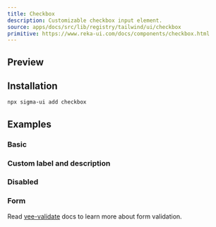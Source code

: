```yaml
---
title: Checkbox
description: Customizable checkbox input element.
source: apps/docs/src/lib/registry/tailwind/ui/checkbox
primitive: https://www.reka-ui.com/docs/components/checkbox.html
---
```


## Preview

<ComponentPreview name="Checkbox" />

## Installation

```bash
npx sigma-ui add checkbox
```

## Examples

### Basic

<ComponentPreview name="CheckboxBasic" />

### Custom label and description

<ComponentPreview name="CheckboxWithDescription" />

### Disabled

<ComponentPreview name="CheckboxDisabled"  />

### Form

Read [vee-validate](https://vee-validate.logaretm.com/v4/examples/checkboxes-and-radio/) docs to learn more about form validation.

<ComponentPreview name="CheckboxFormSingle" />

<ComponentPreview name="CheckboxFormMultiple" />
